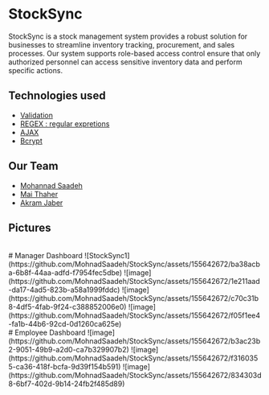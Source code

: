 # StockSync

StockSync is a stock management system provides a robust solution for businesses to streamline inventory tracking, procurement, and sales processes. Our system supports role-based access control ensure that only authorized personnel can access sensitive inventory data and perform specific actions.

## Technologies used

- [Validation](#installation)
- [REGEX : regular expretions](#usage)
- [AJAX](#contributing)
- [Bcrypt](#license)

## Our Team 
  - [Mohannad Saadeh](#installation)
  - [Mai Thaher](https://github.com/Mai-Thaher)
  - [Akram Jaber](#installation)

## Pictures
</br>
  # Manager Dashboard 
![StockSync1](https://github.com/MohnadSaadeh/StockSync/assets/155642672/ba38acba-6b8f-44aa-adfd-f7954fec5dbe)
![image](https://github.com/MohnadSaadeh/StockSync/assets/155642672/1e211aad-da17-4ad5-823b-a58a1999fddc)
![image](https://github.com/MohnadSaadeh/StockSync/assets/155642672/c70c31b8-4df5-4fab-9f24-c388852006e0)
![image](https://github.com/MohnadSaadeh/StockSync/assets/155642672/f05f1ee4-fa1b-44b6-92cd-0d1260ca625e)
</br>
  # Employee Dashboard 
![image](https://github.com/MohnadSaadeh/StockSync/assets/155642672/b3ac23b2-9051-49b9-a2d0-ca7b329907b2)
![image](https://github.com/MohnadSaadeh/StockSync/assets/155642672/f3160355-ca36-418f-bcfa-9d39f154b591)
![image](https://github.com/MohnadSaadeh/StockSync/assets/155642672/834303d8-6bf7-402d-9b14-24fb2f485d89)




